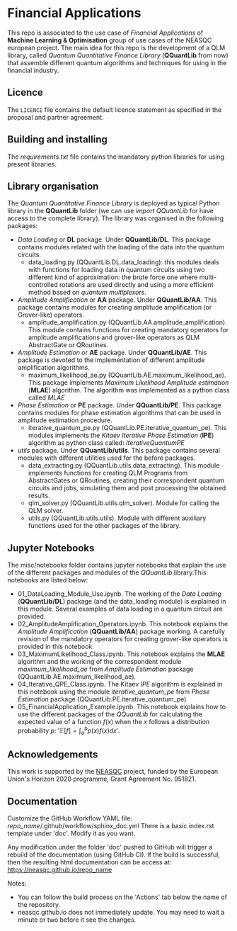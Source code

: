 # Financial Applications

This repo is associated to the use case of *Financial Applications* of **Machine Learning & Optimisation** group of use cases of the NEASQC european project. The main idea for this repo is the development of a QLM library, called *Quantum Quantitative Finance Library* (**QQuantLib** from now) that assemble different quantum algorithms and techniques for using in the financial industry.



## Licence

The `LICENCE` file contains the default licence statement as specified in the proposal and partner agreement.

## Building and installing

The *requirements.txt* file contains the mandatory python libraries for using present libraries.


## Library organisation 

The *Quantum Quantitative Finance Library* is deployed as typical Python library in the **QQuantLib** folder (we can use *import QQuantLib* for have access to the complete library). The library was organised in the following packages:
* *Data Loading* or **DL** package. Under **QQuantLib/DL**. This package contains modules related with the loading of the data into the quantum circuits.
    * data\_loading.py (QQuantLib.DL.data\_loading): this modules deals with functions for loading data in quantum circuits using two different kind of approximation: the brute force one where multi-controlled rotations are used directly and using a more efficient method based on *quantum multiplexors*.
* *Amplitude Amplification* or **AA** package. Under **QQuantLib/AA**. This package contains modules for creating amplitude amplification (or Grover-like) operators.
    * amplitude\_amplification.py (QQuantLib.AA.amplitude\_amplification). This module contains functions for creating mandatory operators for amplitude amplifications and grover-like operators as QLM AbstractGate or QRoutines.
* *Amplitude Estimation* or **AE** package. Under **QQuantLib/AE**. This package is devoted to the implementation of different amplitude amplification algorithms.
    * maximum\_likelihood\_ae.py (QQuantLib.AE.maximum\_likelihood\_ae). This package implements *Maximum Likelihood Amplitude estimation* (**MLAE**) algorithm. The algorithm was implemented as a python class called *MLAE* 
* *Phase Estimation* or **PE** package. Under **QQuantLib/PE**. This package contains modules for phase estimation algorithms that can be used in amplitude estimation procedure. 
    * iterative\_quantum\_pe.py (QQuantLib.PE.iterative\_quantum\_pe). This modules implements the *Kitaev Iterative Phase Estimation* (**IPE**) algorithm as python class called: *IterativeQuantumPE* 
* *utils* package. Under **QQuantLib/utils**. This package contains several modules with different utilities used for the before packages.
    * data\_extracting.py (QQuantLib.utils.data\_extracting). This module implements functions for creating QLM Programs from AbstractGates or QRoutines, creating their correspondent quantum circuits and jobs, simulating them and post processing the obtained results.
    * qlm\_solver.py (QQuantLib.utils.qlm\_solver). Module for calling the QLM solver.
    * utils.py (QQuantLib.utils.utils). Module with different auxiliary functions used for the other packages of the library.


## Jupyter Notebooks

The misc/notebooks folder contains jupyter notebooks that explain the use of the different packages and modules of the *QQuantLib* library.This notebooks are listed below:

* 01\_DataLoading\_Module\_Use.ipynb. The working of the *Data Loading* (**QQuantLib/DL**) package (and the data_loading module)  is explained in this module. Several examples of data loading in a quantum circuit are provided.
* 02\_AmplitudeAmplification\_Operators.ipynb. This notebook explains the *Amplitude Amplification* (**QQuantLib/AA**) package working. A carefully revision of the mandatory operators for creating grover-like operators is provided in this notebook. 
* 03_MaximumLikelihood_Class.ipynb. This notebook explains the **MLAE** algorithm  and the working of the correspondent module *maximum\_likelihood\_ae* from *Amplitude Estimation* package (QQuantLib.AE.maximum\_likelihood\_ae).
 * 04_Iterative_QPE_Class.ipynb. The Kitaev *IPE* algorithm is explained in this notebook using the module *iterative\_quantum\_pe* from *Phase Estimation* package (QQuantLib.PE.iterative\_quantum\_pe)
* 05_FinancialApplication_Example.ipynb. This notebook explains how to use the different packages of the *QQuantLib* for calculating the expected value of a function $f(x)$ when the $x$ follows a distribution probability $p$: $'\mathbb{E}[f]=\int_a^bp(x)f(x)dx'$.

## Acknowledgements

This work is supported by the [NEASQC](https://cordis.europa.eu/project/id/951821) project, funded by the European Union's Horizon 2020 programme, Grant Agreement No. 951821.

## Documentation
Customize the GitHub Workflow YAML file: *repo_name*/.github/workflow/sphinx\_doc.yml
There is a basic index.rst template under 'doc'. Modify it as you want.

Any modification under the folder 'doc' pushed to GitHub will trigger a rebuild of the documentation (using GitHub CI).
If the build is successful, then the resulting html documentation can be access at: https://neasqc.github.io/repo_name

Notes: 
  - You can follow the build process on the 'Actions' tab below the name of the repository.
  - neasqc.github.io does not immediately update. You may need to wait a minute or two before it see the changes.
